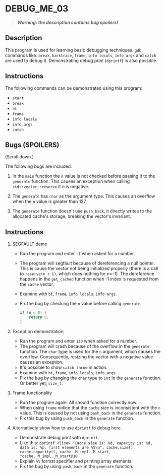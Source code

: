 # DEBUG_ME_03

> ***Warning: the description contains bug spoilers!***

## Description

This program is used for learning basic debugging techniques. `gdb` commands like: `break`, `backtrace`, `frame`, `info locals`, `info args` and `catch` are used to debug it. Demonstrating debug print (`dprintf`) is also possible.

## Instructions

The following commands can be demonstrated using this program:

* `start`
* `break`
* `bt`
* `frame`
* `info locals`
* `info args`
* `catch`

## Bugs (SPOILERS)

(Scroll down.)

































The following bugs are included:

1. In the `main` function the `n` value is not checked before passing it to the `generate` function. This causes an exception when calling `std::vector::reserve` if n is negative.

2. The `generate` has `char` as the argument type. This causes an overflow when the `n` value is greater than 127.

3. The `generate` function doesn't use `push_back`, it directly writes to the allocated cache's storage, breaking the vector's invariant.

## Instructions

1. SEGFAULT demo
   
    * Run the program and enter `-1` when asked for a number. 
    * The program will segfault because of dereferencing a null pointer. This is cause the vector not being initialized properly (there is a call to `reserve(n + 1)`, which does nothing for n=-1). The dereference happens in the `get_cached` function when -1 index is requested from the `cache` vector.

    * Examine with `bt`, `frame`, `info locals`, `info args`.
    * Fix the bug by checking the `n` value before calling `generate`.
  
        ```cpp
        if (n < 0) {
            return 0;
        }
        ```

2. Exception demonstration

    * Run the program and enter `130` when asked for a number. 
    * The program will crash because of the overflow in the `generate` function. The `char` type is used for the `n` argument, which causes the overflow. Consequently, resizing the vector with a negative value causes an exception.
    * It's possible to show `catch throw` in action.
    * Examine with `bt`, `frame`, `info locals`, `info args`.
    * Fix the bug by changing the `char` type to `int` in the `generate` function. Or better yet, `size_t`.

3. Frame functionality

    * Run the program again. All should function correctly now. 
    * When using `frame` notice that the `cache` size is inconsistent with the `n` value. This is caused by not using `push_back` in the `generate` function. 
    * Fix this bug by using `push_back` in the `generate` function.


4. Alternatively show how to use `dprintf` to debug here.

    * Demonstrate debug print with `dprintf`.
    * Like this: `dprintf <line> "Cache size is: %d, capacity is: %d, data is: %p, first elements are %V\n", cache.size(), cache.capacity(), cache._M_impl._M_start, *cache._M_impl._M_start@10`
    * Explain `%V` format specifier and printing array elements.
    * Fix the bug by using `push_back` in the `generate` function.
